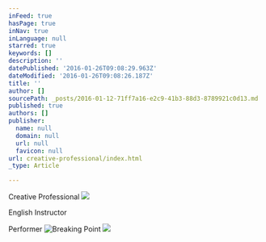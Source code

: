 ```yaml
---
inFeed: true
hasPage: true
inNav: true
inLanguage: null
starred: true
keywords: []
description: ''
datePublished: '2016-01-26T09:08:29.963Z'
dateModified: '2016-01-26T09:08:26.187Z'
title: ''
author: []
sourcePath: _posts/2016-01-12-71ff7a16-e2c9-41b3-88d3-8789921c0d13.md
published: true
authors: []
publisher:
  name: null
  domain: null
  url: null
  favicon: null
url: creative-professional/index.html
_type: Article

---
```

Creative Professional
![](https://s3-us-west-2.amazonaws.com/the-grid-img/p/3e7749632ccb22d6d54482baef56252af9892bd4.jpg)

English Instructor 

Performer
![Breaking Point](https://s3-us-west-2.amazonaws.com/the-grid-img/p/04a9cc8153f2a1638d05cb6b096b93b62e0f7274.png)
![](https://s3-us-west-2.amazonaws.com/the-grid-img/p/9ee6ec7e781cf340ff441508382f8c3e83d4afdc.png)